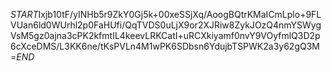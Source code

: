 $START$Ixjb10tF/yINHb5r9ZkY0Gj5k+00xeSSjXq/AoogBQtrKMaICmLplo+9FLVUan6ld0WUrhl2p0FaHUfi/QqTVDS0uLjX9or2XJRiw8ZykJOzQ4nmYSWygVsM5gz0ajna3cPK2kfmtIL4keevLRKCatI+uRCXkiyamf0nvY9VOyfmlQ3D2p6cXceDMS/L3KK6ne/tKsPVLn4M1wPK6SDbsn6YdujbTSPWK2a3y62gQ3M=$END$